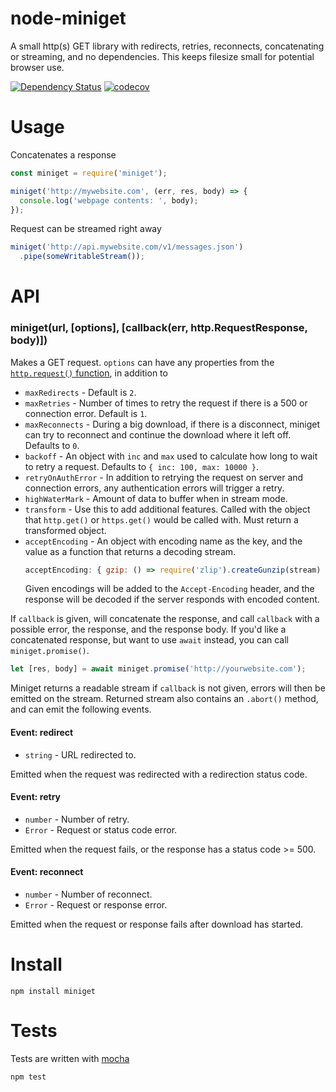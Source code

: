 # node-miniget

A small http(s) GET library with redirects, retries, reconnects, concatenating or streaming, and no dependencies. This keeps filesize small for potential browser use.

[![Dependency Status](https://david-dm.org/fent/node-miniget.svg)](https://david-dm.org/fent/node-miniget)
[![codecov](https://codecov.io/gh/fent/node-miniget/branch/master/graph/badge.svg)](https://codecov.io/gh/fent/node-miniget)


# Usage

Concatenates a response

```js
const miniget = require('miniget');

miniget('http://mywebsite.com', (err, res, body) => {
  console.log('webpage contents: ', body);
});
```

Request can be streamed right away

```js
miniget('http://api.mywebsite.com/v1/messages.json')
  .pipe(someWritableStream());
```


# API

### miniget(url, [options], [callback(err, http.RequestResponse, body)])

Makes a GET request. `options` can have any properties from the [`http.request()` function](https://nodejs.org/api/http.html#http_http_request_options_callback), in addition to

* `maxRedirects` - Default is `2`.
* `maxRetries` - Number of times to retry the request if there is a 500 or connection error. Default is `1`.
* `maxReconnects` - During a big download, if there is a disconnect, miniget can try to reconnect and continue the download where it left off. Defaults to `0`.
* `backoff` - An object with `inc` and `max` used to calculate how long to wait to retry a request. Defaults to `{ inc: 100, max: 10000 }`.
* `retryOnAuthError` - In addition to retrying the request on server and connection errors, any authentication errors will trigger a retry.
* `highWaterMark` - Amount of data to buffer when in stream mode.
* `transform` - Use this to add additional features. Called with the object that `http.get()` or `https.get()` would be called with. Must return a transformed object.
* `acceptEncoding` - An object with encoding name as the key, and the value as a function that returns a decoding stream.
  ```js
  acceptEncoding: { gzip: () => require('zlip').createGunzip(stream) }
  ```
  Given encodings will be added to the `Accept-Encoding` header, and the response will be decoded if the server responds with encoded content.

If `callback` is given, will concatenate the response, and call `callback` with a possible error, the response, and the response body. If you'd like a concatenated response, but want to use `await` instead, you can call `miniget.promise()`.

```js
let [res, body] = await miniget.promise('http://yourwebsite.com');
```

Miniget returns a readable stream if `callback` is not given, errors will then be emitted on the stream. Returned stream also contains an `.abort()` method, and can emit the following events.

#### Event: redirect
* `string` - URL redirected to.

Emitted when the request was redirected with a redirection status code.

#### Event: retry
* `number` - Number of retry.
* `Error` - Request or status code error.

Emitted when the request fails, or the response has a status code >= 500.

#### Event: reconnect
* `number` - Number of reconnect.
* `Error` - Request or response error.

Emitted when the request or response fails after download has started.


# Install

    npm install miniget


# Tests
Tests are written with [mocha](https://mochajs.org)

```bash
npm test
```
